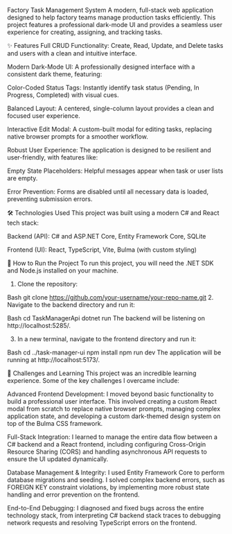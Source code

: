 Factory Task Management System
A modern, full-stack web application designed to help factory teams manage production tasks efficiently. This project features a professional dark-mode UI and provides a seamless user experience for creating, assigning, and tracking tasks.

✨ Features
Full CRUD Functionality: Create, Read, Update, and Delete tasks and users with a clean and intuitive interface.

Modern Dark-Mode UI: A professionally designed interface with a consistent dark theme, featuring:

Color-Coded Status Tags: Instantly identify task status (Pending, In Progress, Completed) with visual cues.

Balanced Layout: A centered, single-column layout provides a clean and focused user experience.

Interactive Edit Modal: A custom-built modal for editing tasks, replacing native browser prompts for a smoother workflow.

Robust User Experience: The application is designed to be resilient and user-friendly, with features like:

Empty State Placeholders: Helpful messages appear when task or user lists are empty.

Error Prevention: Forms are disabled until all necessary data is loaded, preventing submission errors.

🛠️ Technologies Used
This project was built using a modern C# and React tech stack:

Backend (API): C# and ASP.NET Core, Entity Framework Core, SQLite

Frontend (UI): React, TypeScript, Vite, Bulma (with custom styling)

🚀 How to Run the Project
To run this project, you will need the .NET SDK and Node.js installed on your machine.

1. Clone the repository:

Bash
git clone https://github.com/your-username/your-repo-name.git
2. Navigate to the backend directory and run it:

Bash
cd TaskManagerApi
dotnet run
The backend will be listening on http://localhost:5285/.

3. In a new terminal, navigate to the frontend directory and run it:

Bash
cd ../task-manager-ui
npm install
npm run dev
The application will be running at http://localhost:5173/.

🧠 Challenges and Learning
This project was an incredible learning experience. Some of the key challenges I overcame include:

Advanced Frontend Development: I moved beyond basic functionality to build a professional user interface. This involved creating a custom React modal from scratch to replace native browser prompts, managing complex application state, and developing a custom dark-themed design system on top of the Bulma CSS framework.

Full-Stack Integration: I learned to manage the entire data flow between a C# backend and a React frontend, including configuring Cross-Origin Resource Sharing (CORS) and handling asynchronous API requests to ensure the UI updated dynamically.

Database Management & Integrity: I used Entity Framework Core to perform database migrations and seeding. I solved complex backend errors, such as FOREIGN KEY constraint violations, by implementing more robust state handling and error prevention on the frontend.

End-to-End Debugging: I diagnosed and fixed bugs across the entire technology stack, from interpreting C# backend stack traces to debugging network requests and resolving TypeScript errors on the frontend.
